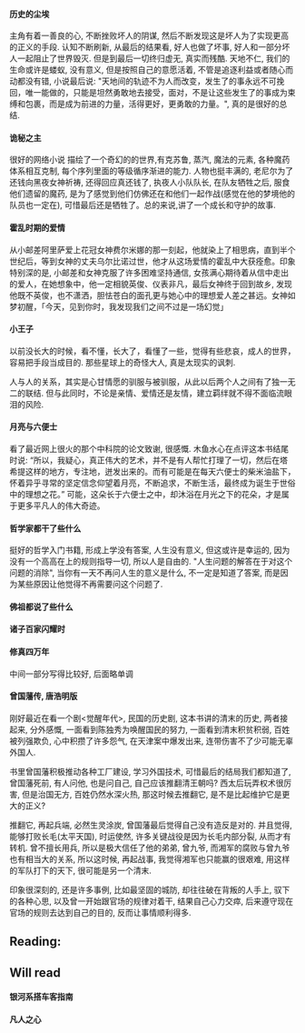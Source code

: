 #### 历史的尘埃 
 主角有着一善良的心, 不断挫败坏人的阴谋, 然后不断发现这是坏人为了实现更高的正义的手段. 认知不断刷新, 从最后的结果看, 好人也做了坏事, 好人和一部分坏人一起阻止了世界毁灭. 但是到最后一切终归虚无, 真实而残酷. 天地不仁, 我们的生命或许是蝼蚁, 没有意义, 但是按照自己的意愿活着, 不管是追逐利益或者随心而动都没有错, 小说最后说: "天地间的轨迹不为人而改变，发生了的事永远不可挽回，唯一能做的，只能是坦然勇敢地去接受，面对，不是让这些发生了的事成为束缚和包裹，而是成为前进的力量，活得更好，更勇敢的力量。", 真的是很好的总结.

#### 诡秘之主
很好的网络小说 描绘了一个奇幻的的世界,有克苏鲁, 蒸汽, 魔法的元素, 各种魔药体系相互克制, 每个序列里面的等级循序渐进的能力. 人物也挺丰满的, 老尼尔为了还钱向黑夜女神祈祷, 还得回应真还钱了, 执夜人小队队长, 在队友牺牲之后, 服食他们遗留的魔药, 是为了感觉到他们仿佛还在和他们一起作战(感觉在他的梦境他的队员也一定在), 可惜最后还是牺牲了。总的来说,讲了一个成长和守护的故事.

#### 霍乱时期的爱情
 从小邮差阿里萨爱上花冠女神费尔米娜的那一刻起，他就染上了相思病，直到半个世纪后，等到女神的丈夫乌尔比诺过世，他才从这场爱情的霍乱中大获痊愈。印象特别深的是, 小邮差和女神克服了许多困难坚持通信, 女孩满心期待着从信中走出的爱人，在她想象中，他一定相貌英俊、仪表非凡，最后女神终于回到故乡, 发现他既不英俊，也不潇洒，胆怯苍白的面孔更与她心中的理想爱人差之甚远。女神如梦初醒，「今天，见到你时，我发现我们之间不过是一场幻觉」

#### 小王子
以前没长大的时候，看不懂，长大了，看懂了一些，觉得有些悲哀，成人的世界，容易把手段当成目的. 那些星球上的奇怪大人, 真是太现实的讽刺.

人与人的关系，其实是心甘情愿的驯服与被驯服，从此以后两个人之间有了独一无二的联结. 但与此同时，不论是亲情、爱情还是友情，建立羁绊就不得不面临流眼泪的风险.

#### 月亮与六便士
看了最近网上很火的那个中科院的论文致谢, 很感慨. 木鱼水心在点评这本书结尾时说: “所以，我疑心，真正伟大的艺术，并不是有人帮忙打理了一切，然后在塔希提这样的地方，专注地，迸发出来的。而有可能是在每天六便士的柴米油盐下，怀着异乎寻常的坚定信念仰望着月亮，不断追求，不断生活，最终成为诞生于世俗中的理想之花。” 可能，这朵长于六便士之中，却沐浴在月光之下的花朵，才是属于更多平凡人的伟大奇迹。

#### 哲学家都干了些什么
挺好的哲学入门书籍, 形成上学没有答案, 人生没有意义, 但这或许是幸运的, 因为没有一个高高在上的规则指导一切, 所以人是自由的. "人生问题的解答在于对这个问题的消除", 当你有一天不再问人生的意义是什么, 不一定是知道了答案, 而是因为某些原因让他觉得不再需要问这个问题了.

#### 佛祖都说了些什么

#### 诸子百家闪耀时

#### 修真四万年 
中间一部分写得比较好, 后面略单调

#### 曾国藩传, 唐浩明版
刚好最近在看一个剧<觉醒年代>, 民国的历史剧, 这本书讲的清末的历史, 两者接起来, 分外感慨, 一面看到陈独秀为唤醒国民的努力, 一面看到清末积贫积弱, 百姓被列强欺负, 心中积攒了许多怨气, 在天津案中爆发出来, 连带伤害不了少可能无辜外国人. 

书里曾国藩积极推动各种工厂建设, 学习外国技术, 可惜最后的结局我们都知道了, 曾国藩死前, 有人问他, 也是问自己, 自己应该推翻清王朝吗? 西太后玩弄权术很厉害, 但是治国无方, 百姓仍然水深火热, 那这时候去推翻它, 是不是比起维护它是更大的正义?

推翻它, 再起兵端, 必然生灵涂炭, 曾国藩最后觉得自己没有造反是对的. 并且觉得, 能够打败长毛(太平天国), 时运使然, 许多关键战役是因为长毛内部分裂, 从而才有转机. 曾不擅长用兵, 所以是极大信任了他的弟弟, 曾九爷, 而湘军的腐败与曾九爷也有相当大的关系, 所以这时候, 再起战事, 我觉得湘军也只能赢的很艰难, 用这样的军队打下的天下, 很可能是另一个清末.

印象很深刻的, 还是许多事例, 比如最坚固的城防, 却往往破在背叛的人手上, 驭下的各种心思, 以及曾一开始跟官场的规律对着干, 结果自己心力交瘁, 后来遵守现在官场的规则去达到自己的目的, 反而让事情顺利得多.

## Reading:


## Will read
#### 银河系搭车客指南
#### 凡人之心

